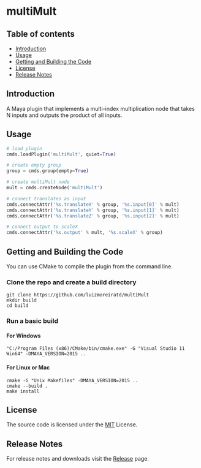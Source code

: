 # multiMult

## Table of contents
* [Introduction](#introduction)
* [Usage](#usage)
* [Getting and Building the Code](#getting-and-building-the-code)
* [License](#license)
* [Release Notes](#release-notes)

## Introduction
A Maya plugin that implements a multi-index multiplication node that takes N inputs and outputs the product of all inputs.

## Usage
```python
# load plugin
cmds.loadPlugin('multiMult', quiet=True)

# create empty group
group = cmds.group(empty=True)

# create multiMult node
mult = cmds.createNode('multiMult')

# connect translates as input
cmds.connectAttr('%s.translateX' % group, '%s.input[0]' % mult)
cmds.connectAttr('%s.translateY' % group, '%s.input[1]' % mult)
cmds.connectAttr('%s.translateZ' % group, '%s.input[2]' % mult)

# connect output to scaleX
cmds.connectAttr('%s.output' % mult, '%s.scaleX' % group)
```

## Getting and Building the Code
You can use CMake to compile the plugin from the command line.

### Clone the repo and create a build directory
```shell
git clone https://github.com/luizmoreiratd/multiMult
mkdir build
cd build
```

### Run a basic build
#### For Windows
```shell
"C:/Program Files (x86)/CMake/bin/cmake.exe" -G "Visual Studio 11 Win64" -DMAYA_VERSION=2015 ..
```

#### For Linux or Mac
```shell
cmake -G "Unix Makefiles" -DMAYA_VERSION=2015 ..
cmake --build .
make install
```

## License
The source code is licensed under the [MIT](./LICENSE) License.

## Release Notes
For release notes and downloads visit the [Release](https://github.com/luizmoreiratd/multiMult/releases/) page.

